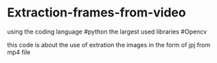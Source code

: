 # Extraction-frames-from-video
using the coding language #python
the largest used libraries #Opencv

this code is about the use of extration the images in the form of jpj from mp4 file 
